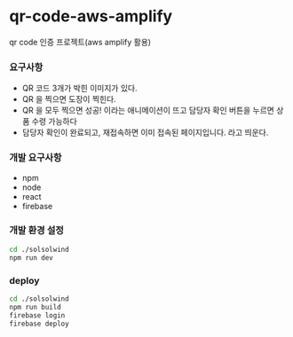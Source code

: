 # qr-code-aws-amplify
qr code 인증 프로젝트(aws amplify 활용)

### 요구사항

- QR 코드 3개가 박힌 이미지가 있다.
- QR 을 찍으면 도장이 찍힌다.
- QR 을 모두 찍으면 성공! 이라는 애니메이션이 뜨고 담당자 확인 버튼을 누르면 상품 수령 가능하다
- 담당자 확인이 완료되고, 재접속하면 이미 접속된 페이지입니다. 라고 띄운다.


### 개발 요구사항

- npm
- node
- react
- firebase


### 개발 환경 설정

```sh
cd ./solsolwind
npm run dev
```

### deploy

```sh
cd ./solsolwind
npm run build
firebase login
firebase deploy
```

